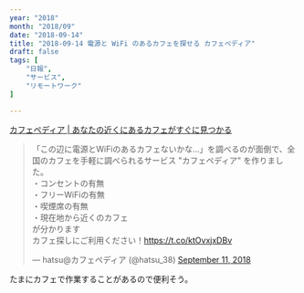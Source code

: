 ```yaml
---
year: "2018"
month: "2018/09"
date: "2018-09-14"
title: "2018-09-14 電源と WiFi のあるカフェを探せる カフェペディア"
draft: false
tags: [
    "日報",
    "サービス",
    "リモートワーク"
]

---
```


[カフェぺディア | あなたの近くにあるカフェがすぐに見つかる](https://cafepedia.jp/)

<blockquote class="twitter-tweet"><p lang="ja" dir="ltr">「この辺に電源とWiFiのあるカフェないかな…」を調べるのが面倒で、全国のカフェを手軽に調べられるサービス &quot;カフェペディア&quot; を作りました。<br>・コンセントの有無<br>・フリーWiFiの有無<br>・喫煙席の有無<br>・現在地から近くのカフェ<br>が分かります<br>カフェ探しにご利用ください！<a href="https://t.co/ktOvxjxDBv">https://t.co/ktOvxjxDBv</a></p>&mdash; hatsu@カフェペディア (@hatsu_38) <a href="https://twitter.com/hatsu_38/status/1039659239281549312?ref_src=twsrc%5Etfw">September 11, 2018</a></blockquote> <script async src="https://platform.twitter.com/widgets.js" charset="utf-8"></script>

たまにカフェで作業することがあるので便利そう。
